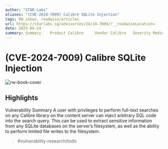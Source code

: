 ```yaml
---
author: "STAR Labs"
aliases: "(CVE-2024-7009) Calibre SQLite Injection"
tags: RW_inbox, readwise/articles
url: https://starlabs.sg/advisories/24/24-7009/?__readwiseLocation=
date: 2025-04-24
summary: Summary    Product Calibre     Vendor Calibre   Severity Medium   Affected Versions <= 7.15.0 (latest version as of writing)   Tested Versions 7.15.0   CVE Identifier CVE-2024-7009   CWE Classification(s) CWE-89 Improper Neutralization of Special Elements used in an SQL Command (‘SQL Injection’)   CAPEC Classification(s) CAPEC-66 SQL Injection    CVSS3.1 Scoring System Base Score: 4.2 (Medium) Vector String: CVSS:3.
---
```

# (CVE-2024-7009) Calibre SQLite Injection

![rw-book-cover](https://starlabs.sg/logo-white.png)

## Highlights


Vulnerability Summary
 A user with privileges to perform full-text searches on any Calibre library on the content server can inject arbitrary SQL code into the search query. This can be used to extract sensitive information from any SQLite databases on the server’s filesystem, as well as the ability to perform limited file writes to the filesystem. [](https://read.readwise.io/read/01j5xa3dm27cp59es0xkaz99jd)
> #vulnerability-research/todo

